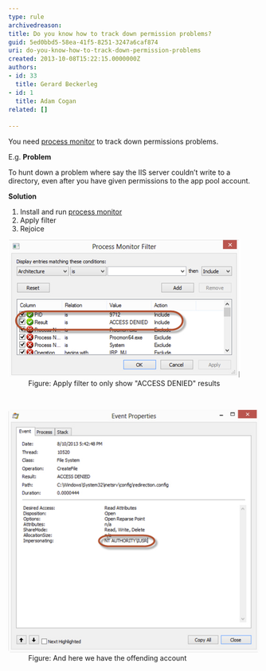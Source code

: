 ```yaml
---
type: rule
archivedreason: 
title: Do you know how to track down permission problems?
guid: 5ed0bbd5-58ea-41f5-8251-3247a6caf874
uri: do-you-know-how-to-track-down-permission-problems
created: 2013-10-08T15:22:15.0000000Z
authors:
- id: 33
  title: Gerard Beckerleg
- id: 1
  title: Adam Cogan
related: []

---
```



<p class="p1">You need 
   <a href="http://technet.microsoft.com/en-us/sysinternals/bb896645.aspx"> 
      <span class="s1">process monitor</span></a> to track down permissions problems.</p><p class="p1">E.g. 
   <strong>Problem</strong></p><p class="p1">To hunt down a problem where say the IIS server couldn’t write to a directory, even after you have given permissions to the app pool account.</p><p class="p1"> 
   <strong>Solution</strong></p><ol class="ol1"><li class="li1">Install and run 
      <a href="http://technet.microsoft.com/en-us/sysinternals/bb896645.aspx"> 
         <span class="s1">process monitor</span></a></li><li class="li1">Apply filter</li><li class="li1">Rejoice</li></ol><dl class="image"><dt>
      <img src="process-monitor-filter.jpg" alt="" />
   </dt><dd>Figure: Apply filter to only show "ACCESS DENIED" results</dd></dl>​​
   <dl class="image"><dt>
         <img src="event-properties.jpg" alt="" />
      </dt><dd>Figure: And here we have the offending account</dd></dl>
<br><excerpt class='endintro'></excerpt><br>



